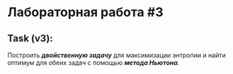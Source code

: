 # Лабораторная работа #3

## Task (v3):
Построить ***двойственную задачу*** для максимизации энтропии и найти оптимум для обеих задач с помощью ***метода Ньютона***.

